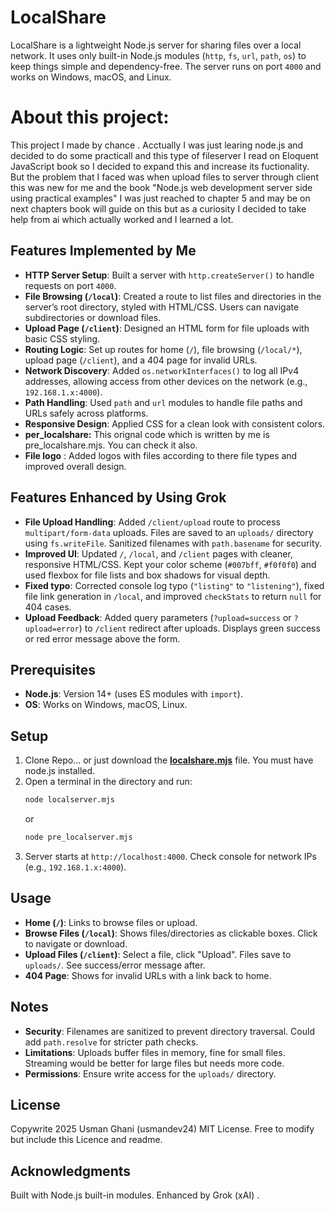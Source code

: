 # LocalShare

LocalShare is a lightweight Node.js server for sharing files over a local network. It uses only built-in Node.js modules (`http`, `fs`, `url`, `path`, `os`) to keep things simple and dependency-free. The server runs on port `4000` and works on Windows, macOS, and Linux.

# About this project:

This project I made by chance . Acctually I was just learing node.js and decided to do some practicall and this type of fileserver I read on Eloquent JavaScript book so I decided to expand this and increase its fuctionality.
But the problem that I faced was when upload files to server through client this was new for me and the book "Node.js web development server side using practical examples" I was just reached to chapter 5 and may be on next chapters book will guide on this but as a curiosity I decided to take help from ai which actually worked and I learned a lot. 

## Features Implemented by Me

- **HTTP Server Setup**: Built a server with `http.createServer()` to handle requests on port `4000`.
- **File Browsing (`/local`)**: Created a route to list files and directories in the server’s root directory, styled with HTML/CSS. Users can navigate subdirectories or download files.
- **Upload Page (`/client`)**: Designed an HTML form for file uploads with basic CSS styling.
- **Routing Logic**: Set up routes for home (`/`), file browsing (`/local/*`), upload page (`/client`), and a 404 page for invalid URLs.
- **Network Discovery**: Added `os.networkInterfaces()` to log all IPv4 addresses, allowing access from other devices on the network (e.g., `192.168.1.x:4000`).
- **Path Handling**: Used `path` and `url` modules to handle file paths and URLs safely across platforms.
- **Responsive Design**: Applied  CSS for a clean look with consistent colors.
- **per_localshare:** This orignal code which is written by me is pre_localshare.mjs. You can check it also.
- **File logo** : Added logos with files according to there file types and improved overall design.

## Features Enhanced by Using Grok

- **File Upload Handling**: Added `/client/upload` route to process `multipart/form-data` uploads. Files are saved to an `uploads/` directory using `fs.writeFile`. Sanitized filenames with `path.basename` for security.
- **Improved UI**: Updated `/`, `/local`, and `/client` pages with cleaner, responsive HTML/CSS. Kept your color scheme (`#007bff`, `#f0f0f0`) and used flexbox for file lists and box shadows for visual depth.
- **Fixed typo**: Corrected console log typo (`"listing"` to `"listening"`), fixed file link generation in `/local`, and improved `checkStats` to return `null` for 404 cases.
- **Upload Feedback**: Added query parameters (`?upload=success` or `?upload=error`) to `/client` redirect after uploads. Displays green success or red error message above the form.

## Prerequisites

- **Node.js**: Version 14+ (uses ES modules with `import`).
- **OS**: Works on Windows, macOS, Linux.

## Setup

1. Clone Repo... or just download the **[localshare.mjs](https://github.com/usmandev24/local_share/blob/master/localshare.mjs)** file.
You must have node.js installed.
2. Open a terminal in the directory and run:
   ```bash
   node localserver.mjs 
   ```
   or
   ```bash
   node pre_localserver.mjs
   ```
3. Server starts at `http://localhost:4000`. Check console for network IPs (e.g., `192.168.1.x:4000`).

## Usage

- **Home (`/`)**: Links to browse files or upload.
- **Browse Files (`/local`)**: Shows files/directories as clickable boxes. Click to navigate or download.
- **Upload Files (`/client`)**: Select a file, click "Upload". Files save to `uploads/`. See success/error message after.
- **404 Page**: Shows for invalid URLs with a link back to home.

## Notes

- **Security**: Filenames are sanitized to prevent directory traversal. Could add `path.resolve` for stricter path checks.
- **Limitations**: Uploads buffer files in memory, fine for small files. Streaming would be better for large files but needs more code.
- **Permissions**: Ensure write access for the `uploads/` directory.

## License

Copywrite 2025 Usman Ghani (usmandev24) MIT License. Free to modify but include this Licence and readme.

## Acknowledgments

Built with Node.js built-in modules. Enhanced by Grok (xAI) .
